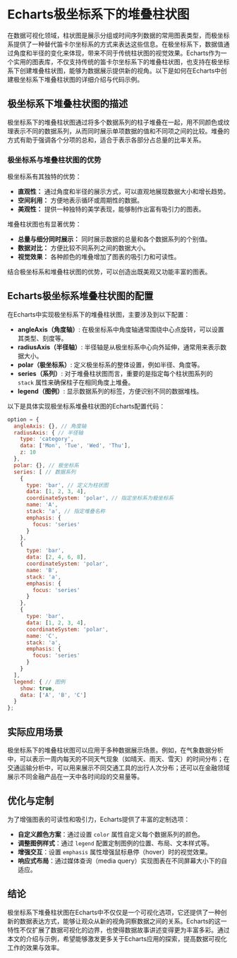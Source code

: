 # Echarts极坐标系下的堆叠柱状图

在数据可视化领域，柱状图是展示分组或时间序列数据的常用图表类型，而极坐标系提供了一种替代笛卡尔坐标系的方式来表达这些信息。在极坐标系下，数据值通过角度和半径的变化来体现，带来不同于传统柱状图的视觉效果。Echarts作为一个实用的图表库，不仅支持传统的笛卡尔坐标系下的堆叠柱状图，也支持在极坐标系下创建堆叠柱状图，能够为数据展示提供新的视角。以下是如何在Echarts中创建极坐标系下堆叠柱状图的详细介绍与代码示例。

## 极坐标系下堆叠柱状图的描述

极坐标系下的堆叠柱状图通过将多个数据系列的柱子堆叠在一起，用不同颜色或纹理表示不同的数据系列，从而同时展示单项数据的值和不同项之间的比较。堆叠的方式有助于强调各个分项的总和，适合于表示各部分占总量的比率关系。

### 极坐标系与堆叠柱状图的优势

极坐标系有其独特的优势：

- **直观性：** 通过角度和半径的展示方式，可以直观地展现数据大小和增长趋势。
- **空间利用：** 方便地表示循环或周期性的数据。
- **美观性：** 提供一种独特的美学表现，能够制作出富有吸引力的图表。

堆叠柱状图也有显著优势：

- **总量与细分同时展示：** 同时展示数据的总量和各个数据系列的个别值。
- **数据对比：** 方便比较不同系列之间的数据大小。
- **视觉效果：** 各种颜色的堆叠增加了图表的吸引力和可读性。

结合极坐标系和堆叠柱状图的优势，可以创造出既美观又功能丰富的图表。

## Echarts极坐标系堆叠柱状图的配置

在Echarts中实现极坐标系下的堆叠柱状图，主要涉及到以下配置：

- **angleAxis（角度轴）**: 在极坐标系中角度轴通常围绕中心点旋转，可以设置其类型、刻度等。
- **radiusAxis（半径轴）**: 半径轴是从极坐标系中心向外延伸，通常用来表示数据大小。
- **polar（极坐标系）**: 定义极坐标系的整体设置，例如半径、角度等。
- **series（系列）**: 对于堆叠柱状图而言，重要的是指定每个柱状图系列的 `stack` 属性来确保柱子在相同角度上堆叠。
- **legend（图例）**: 显示数据系列的标签，方便识别不同的数据堆栈。

以下是具体实现极坐标系堆叠柱状图的Echarts配置代码：

```javascript
option = {
  angleAxis: {}, // 角度轴
  radiusAxis: { // 半径轴
    type: 'category',
    data: ['Mon', 'Tue', 'Wed', 'Thu'],
    z: 10
  },
  polar: {}, // 极坐标系
  series: [ // 数据系列
    {
      type: 'bar', // 定义为柱状图
      data: [1, 2, 3, 4],
      coordinateSystem: 'polar', // 指定坐标系为极坐标系
      name: 'A',
      stack: 'a', // 指定堆叠名称
      emphasis: {
        focus: 'series'
      }
    },
    {
      type: 'bar',
      data: [2, 4, 6, 8],
      coordinateSystem: 'polar',
      name: 'B',
      stack: 'a',
      emphasis: {
        focus: 'series'
      }
    },
    {
      type: 'bar',
      data: [1, 2, 3, 4],
      coordinateSystem: 'polar',
      name: 'C',
      stack: 'a',
      emphasis: {
        focus: 'series'
      }
    }
  ],
  legend: { // 图例
    show: true,
    data: ['A', 'B', 'C']
  }
};
```

## 实际应用场景

极坐标系下的堆叠柱状图可以应用于多种数据展示场景。例如，在气象数据分析中，可以表示一周内每天的不同天气现象（如晴天、雨天、雪天）的时间分布；在交通运输分析中，可以用来展示不同交通工具的出行人次分布；还可以在金融领域展示不同金融产品在一天中各时间段的交易量等。

## 优化与定制

为了增强图表的可读性和吸引力，Echarts提供了丰富的定制选项：

- **自定义颜色方案**：通过设置 `color` 属性自定义每个数据系列的颜色。
- **调整图例样式**：通过 `legend` 配置定制图例的位置、布局、文本样式等。
- **增强交互**：设置 `emphasis` 属性增强鼠标悬停（hover）时的视觉效果。
- **响应式布局**：通过媒体查询（media query）实现图表在不同屏幕大小下的自适应。

## 结论

极坐标系下堆叠柱状图在Echarts中不仅仅是一个可视化选项，它还提供了一种创新的数据表达方式，能够让观众从新的视角洞察数据之间的关系。Echarts的这一特性不仅扩展了数据可视化的边界，也使得数据故事讲述变得更为丰富多彩。通过本文的介绍与示例，希望能够激发更多关于Echarts应用的探索，提高数据可视化工作的效果与效率。
